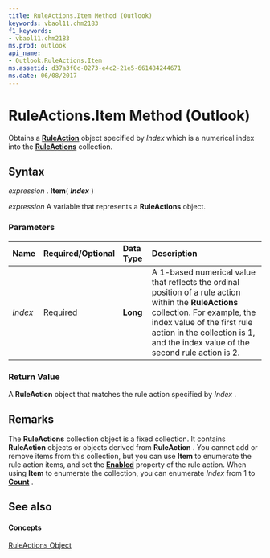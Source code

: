 ```yaml
---
title: RuleActions.Item Method (Outlook)
keywords: vbaol11.chm2183
f1_keywords:
- vbaol11.chm2183
ms.prod: outlook
api_name:
- Outlook.RuleActions.Item
ms.assetid: d37a3f0c-0273-e4c2-21e5-661484244671
ms.date: 06/08/2017
---
```



# RuleActions.Item Method (Outlook)

Obtains a  **[RuleAction](ruleaction-object-outlook.md)** object specified by _Index_ which is a numerical index into the **[RuleActions](ruleactions-object-outlook.md)** collection.


## Syntax

 _expression_ . **Item**( **_Index_** )

 _expression_ A variable that represents a **RuleActions** object.


### Parameters



|**Name**|**Required/Optional**|**Data Type**|**Description**|
|:-----|:-----|:-----|:-----|
| _Index_|Required| **Long**|A 1-based numerical value that reflects the ordinal position of a rule action within the  **RuleActions** collection. For example, the index value of the first rule action in the collection is 1, and the index value of the second rule action is 2.|

### Return Value

A  **RuleAction** object that matches the rule action specified by _Index_ .


## Remarks

The  **RuleActions** collection object is a fixed collection. It contains **RuleAction** objects or objects derived from **RuleAction** . You cannot add or remove items from this collection, but you can use **Item** to enumerate the rule action items, and set the **[Enabled](ruleaction-enabled-property-outlook.md)** property of the rule action. When using **Item** to enumerate the collection, you can enumerate _Index_ from 1 to **[Count](ruleactions-count-property-outlook.md)** .


## See also


#### Concepts


[RuleActions Object](ruleactions-object-outlook.md)

